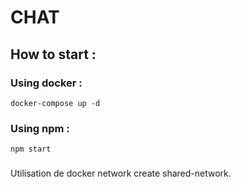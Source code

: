 # CHAT

## How to start :

### Using docker :

```
docker-compose up -d
```

### Using npm :

```
npm start
```

###

Utilisation de docker network create shared-network.
